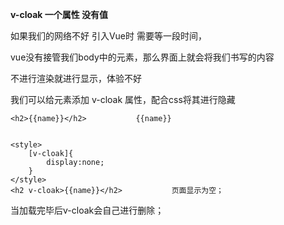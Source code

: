 **v-cloak 一个属性 没有值**

如果我们的网络不好 引入Vue时 需要等一段时间，

vue没有接管我们body中的元素，那么界面上就会将我们书写的内容

不进行渲染就进行显示，体验不好

我们可以给元素添加  v-cloak 属性，配合css将其进行隐藏

```
<h2>{{name}}</h2>			{{name}}


<style>
	[v-cloak]{
		display:none;
	}
</style>
<h2 v-cloak>{{name}}</h2>			页面显示为空；
```

当加载完毕后v-cloak会自己进行删除；